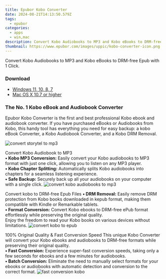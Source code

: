 ```yaml
---
title: Epubor Kobo Converter
date: 2024-08-21T14:13:50.579Z
tags: 
  - epubor
categories: 
  - apps
  - win,mac
description: Convert Kobo Audiobooks to MP3 and Kobo eBooks to DRM-free Epub with 1 Click.
thumbnail: https://www.epubor.com/images/uppic/kobo-converter-icon.png
---
```


Convert Kobo Audiobooks to MP3 and Kobo eBooks to DRM-free Epub with 1 Click.


### Download

- [Windows 11, 10, 8, 7](https://secure.2checkout.com/order/checkout.php?QTY=1&AFFILIATE=108875&CART=1&CARD=2&DESIGN_TYPE=2&CURRENCY=USD&ORDERSTYLE=nLWooJa5iLg=&PAY_TYPE=PAYPAL&PRODS=45491065&OPTIONS45491065=LicenseALife)
- [Mac OS X 10.7 or higher](https://secure.2checkout.com/order/checkout.php?QTY=1&AFFILIATE=108875&CART=1&CARD=2&DESIGN_TYPE=2&CURRENCY=USD&ORDERSTYLE=nLWooJa5iLg=&PAY_TYPE=PAYPAL&PRODS=45491095&OPTIONS45491095=LicenseALife)

### The No. 1 Kobo eBook and Audiobook Converter

Epubor Kobo Converter is the first and best professional Kobo ebook and audiobook converter. If you have purchased eBooks or Audiobooks from Kobo, this handy tool has everything you need for easy backup: a kobo eBook Converter, a Kobo Audiobook Converter, and a Kobo DRM Removal.

![convert storytel to mp3](https://www.epubor.com/images/uppic/kobo-start-conversion.png)

Convert Kobo Audiobook to MP3  
**• Kobo MP3 Conversion:** Easily convert your Kobo audiobooks to MP3 format with just one click, allowing you to listen on any MP3 player.  
**• Kobo Chapter Splitting:** Automatically splits Kobo audiobooks into chapters for a seamless listening experience.  
**• Safe Backup:** Securely back up all your audiobooks on your computer with a single click. ![convert kobo audiobooks to mp3](https://www.epubor.com/images/uppic/kobo-to-mp3.png)

Convert kobo to DRM-free Epub Files **• DRM Removal:** Easily remove DRM protection from Kobo books downloaded in kepub format, making them compatible with Kindle or Remarkable tablets.  
**• Format Conversion:** Convert Kobo ebooks to DRM-free ePub format effortlessly while preserving the original quality.  
Enjoy the freedom to read your Kobo books on various devices without limitations. ![convert kobo to epub](https://www.epubor.com/images/uppic/convert-kob-to-epub-banner.png)

100% Original Quality & Fast Conversion Speed This unique Kobo Converter will convert your Kobo ebooks and audiobooks to DRM-free formats while preserving their original quality.  
**• Fast Conversion:** Experience super-fast conversion speeds, taking only a few seconds for ebooks and a few minutes for audiobooks.  
**• Batch Conversion:** Eliminate the need to manually select formats for your ebooks or audiobooks with automatic detection and conversion to the correct format. ![fast conversion kobo](https://www.epubor.com/images/uppic/fast-conversion-speed-kobo.png)